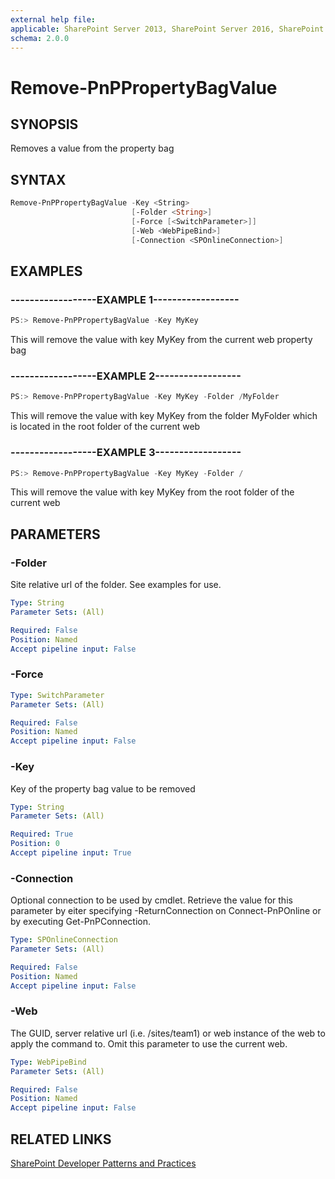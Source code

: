 ```yaml
---
external help file:
applicable: SharePoint Server 2013, SharePoint Server 2016, SharePoint Online
schema: 2.0.0
---
```

# Remove-PnPPropertyBagValue

## SYNOPSIS
Removes a value from the property bag

## SYNTAX 

```powershell
Remove-PnPPropertyBagValue -Key <String>
                           [-Folder <String>]
                           [-Force [<SwitchParameter>]]
                           [-Web <WebPipeBind>]
                           [-Connection <SPOnlineConnection>]
```

## EXAMPLES

### ------------------EXAMPLE 1------------------
```powershell
PS:> Remove-PnPPropertyBagValue -Key MyKey
```

This will remove the value with key MyKey from the current web property bag

### ------------------EXAMPLE 2------------------
```powershell
PS:> Remove-PnPPropertyBagValue -Key MyKey -Folder /MyFolder
```

This will remove the value with key MyKey from the folder MyFolder which is located in the root folder of the current web

### ------------------EXAMPLE 3------------------
```powershell
PS:> Remove-PnPPropertyBagValue -Key MyKey -Folder /
```

This will remove the value with key MyKey from the root folder of the current web

## PARAMETERS

### -Folder
Site relative url of the folder. See examples for use.

```yaml
Type: String
Parameter Sets: (All)

Required: False
Position: Named
Accept pipeline input: False
```

### -Force


```yaml
Type: SwitchParameter
Parameter Sets: (All)

Required: False
Position: Named
Accept pipeline input: False
```

### -Key
Key of the property bag value to be removed

```yaml
Type: String
Parameter Sets: (All)

Required: True
Position: 0
Accept pipeline input: True
```

### -Connection
Optional connection to be used by cmdlet. Retrieve the value for this parameter by eiter specifying -ReturnConnection on Connect-PnPOnline or by executing Get-PnPConnection.

```yaml
Type: SPOnlineConnection
Parameter Sets: (All)

Required: False
Position: Named
Accept pipeline input: False
```

### -Web
The GUID, server relative url (i.e. /sites/team1) or web instance of the web to apply the command to. Omit this parameter to use the current web.

```yaml
Type: WebPipeBind
Parameter Sets: (All)

Required: False
Position: Named
Accept pipeline input: False
```

## RELATED LINKS

[SharePoint Developer Patterns and Practices](http://aka.ms/sppnp)
